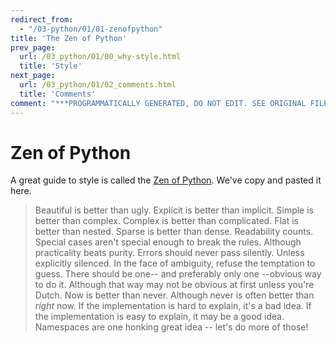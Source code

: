 ```yaml
---
redirect_from:
  - "/03-python/01/01-zenofpython"
title: 'The Zen of Python'
prev_page:
  url: /03_python/01/00_why-style.html
  title: 'Style'
next_page:
  url: /03_python/01/02_comments.html
  title: 'Comments'
comment: "***PROGRAMMATICALLY GENERATED, DO NOT EDIT. SEE ORIGINAL FILES IN /content***"
---
```

# Zen of Python

A great guide to style is called the [Zen of Python](https://www.python.org/dev/peps/pep-0020/). We've copy and pasted it here.

> Beautiful is better than ugly.
> Explicit is better than implicit.
> Simple is better than complex.
> Complex is better than complicated.
> Flat is better than nested.
> Sparse is better than dense.
> Readability counts.
> Special cases aren't special enough to break the rules.
> Although practicality beats purity.
> Errors should never pass silently.
> Unless explicitly silenced.
> In the face of ambiguity, refuse the temptation to guess.
> There should be one-- and preferably only one --obvious way to do it.
> Although that way may not be obvious at first unless you're Dutch.
> Now is better than never.
> Although never is often better than *right* now.
> If the implementation is hard to explain, it's a bad idea.
> If the implementation is easy to explain, it may be a good idea.
> Namespaces are one honking great idea -- let's do more of those!

